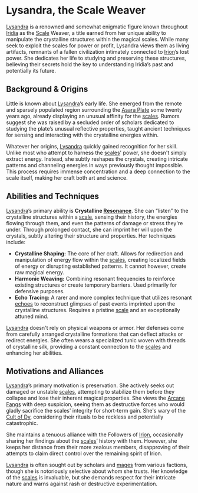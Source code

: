 # Lysandra, the Scale Weaver

[Lysandra](/raw/20250504/character/lysandra.md) is a renowned and somewhat enigmatic figure known throughout [Iridia](/geography/world/iridia.md) as the [Scale](/geography/landmark/scale.md) Weaver, a title earned from her unique ability to manipulate the crystalline structures within the magical scales. While many seek to exploit the scales for power or profit, Lysandra views them as living artifacts, remnants of a fallen civilization intimately connected to [Irion](/being/deity/irion.md)’s lost power. She dedicates her life to studying and preserving these structures, believing their secrets hold the key to understanding Iridia’s past and potentially its future.

## Background & Origins

Little is known about [Lysandra](/raw/20250504/character/lysandra.md)’s early life. She emerged from the remote and sparsely populated region surrounding the [Asara Plate](/geography/scale/asara-plate.md) some twenty years ago, already displaying an unusual affinity for the [scales](/geography/landmark/scale.md). Rumors suggest she was raised by a secluded order of scholars dedicated to studying the plate’s unusual reflective properties, taught ancient techniques for sensing and interacting with the crystalline energies within.

Whatever her origins, [Lysandra](/raw/20250504/character/lysandra.md) quickly gained recognition for her skill. Unlike most who attempt to harness the [scales](/geography/landmark/scale.md)' power, she doesn't simply extract energy. Instead, she subtly reshapes the crystals, creating intricate patterns and channeling energies in ways previously thought impossible. This process requires immense concentration and a deep connection to the scale itself, making her craft both art and science.

## Abilities and Techniques

[Lysandra](/raw/20250504/character/lysandra.md)’s primary ability is **Crystalline [Resonance](/raw/20250501/resonance/resonance.md)**. She can “listen” to the crystalline structures within a [scale](/geography/landmark/scale.md), sensing their history, the energies flowing through them, and even the patterns of damage or stress they're under. Through prolonged contact, she can imprint her will upon the crystals, subtly altering their structure and properties. Her techniques include:

*   **Crystalline Shaping:** The core of her craft. Allows for redirection and manipulation of energy flow within the [scales](/geography/landmark/scale.md), creating localized fields of energy or disrupting established patterns. It cannot however, create raw magical energy.
*   **Harmonic Weaving:** Combining resonant frequencies to reinforce existing structures or create temporary barriers. Used primarily for defensive purposes.
*   **Echo Tracing:**  A rarer and more complex technique that utilizes resonant [echoes](/raw/20250501/soul/echoes.md) to reconstruct glimpses of past events imprinted upon the crystalline structures. Requires a pristine [scale](/geography/landmark/scale.md) and an exceptionally attuned mind.

[Lysandra](/raw/20250504/character/lysandra.md) doesn't rely on physical weapons or armor. Her defenses come from carefully arranged crystalline formations that can deflect attacks or redirect energies. She often wears a specialized tunic woven with threads of crystalline silk, providing a constant connection to the [scales](/geography/landmark/scale.md) and enhancing her abilities.

## Motivations and Alliances

[Lysandra](/raw/20250504/character/lysandra.md)’s primary motivation is preservation. She actively seeks out damaged or unstable [scales](/geography/landmark/scale.md), attempting to stabilize them before they collapse and lose their inherent magical properties. She views the [Arcane Fangs](/structure/society/factions/arcane-fangs.md) with deep suspicion, seeing them as destructive forces who would gladly sacrifice the scales' integrity for short-term gain. She's wary of the [Cult of Dy](/structure/society/factions/cult-of-dy.md), considering their rituals to be reckless and potentially catastrophic.

She maintains a tenuous alliance with the Followers of [Irion](/being/deity/irion.md), occasionally sharing her findings about the [scales](/geography/landmark/scale.md)’ history with them. However, she keeps her distance from their more zealous members, disapproving of their attempts to claim direct control over the remaining spirit of Irion.

[Lysandra](/raw/20250504/character/lysandra.md) is often sought out by scholars and [mages](/raw/20250504/mage/mages.md) from various factions, though she is notoriously selective about whom she trusts. Her knowledge of the [scales](/geography/landmark/scale.md) is invaluable, but she demands respect for their intricate nature and warns against rash or destructive experimentation.
